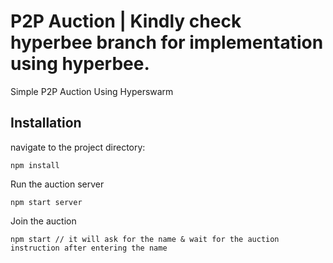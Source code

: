 # P2P Auction | Kindly check hyperbee branch for implementation using hyperbee.

Simple P2P Auction Using Hyperswarm

## Installation

navigate to the project directory:

```
npm install
```

Run the auction server

```
npm start server
```

Join the auction

```
npm start // it will ask for the name & wait for the auction instruction after entering the name
```
